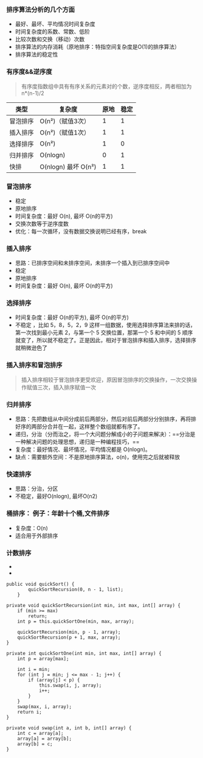 ### 排序算法分析的几个方面
- 最好、最坏、平均情况时间复杂度
- 时间复杂度的系数、常数、低阶
- 比较次数和交换（移动）次数
- 排序算法的内存消耗（原地排序：特指空间复杂度是O(1)的排序算法）
- 排序算法的稳定性

### 有序度&&逆序度
> 有序度指数组中具有有序关系的元素对的个数，逆序度相反，两者相加为 n*(n-1)/2


类型 | 复杂度 | 原地  | 稳定 
---|--- |--- |---
冒泡排序 | O(n²)（赋值3次）| 1 | 1
插入排序 | O(n²)（赋值1次）| 1 | 1
选择排序 | O(n²) | 1 | 0
归并排序 | O(nlogn) | 0 | 1
快排 |  O(nlogn) 最坏 O(n²) | 1 | 1



### 冒泡排序
- 稳定
- 原地排序
- 时间复杂度：最好 O(n), 最坏 O(n的平方)
- 交换次数等于逆序度数
- 优化：每一次循环，没有数据交换说明已经有序，break
 
### 插入排序
- 思路：已排序空间和未排序空间，未排序一个插入到已排序空间中
- 稳定
- 原地排序
- 时间复杂度：最好 O(n), 最坏 O(n的平方)

### 选择排序
- 时间复杂度：最好 O(n的平方), 最坏 O(n的平方)
- 不稳定 ，比如 5，8，5，2，9 这样一组数据，使用选择排序算法来排的话，第一次找到最小元素 2，与第一个 5 交换位置，那第一个 5 和中间的 5 顺序就变了，所以就不稳定了。正是因此，相对于冒泡排序和插入排序，选择排序就稍微逊色了


### 插入排序和冒泡排序

> 插入排序相较于冒泡排序更受欢迎，原因冒泡排序的交换操作，一次交换操作赋值三次，插入排序赋值一次

### 归并排序
- 思路：先把数组从中间分成前后两部分，然后对前后两部分分别排序，再将排好序的两部分合并在一起，这样整个数组就都有序了。
- 递归，分治（分而治之，将一个大问题分解成小的子问题来解决）：==分治是一种解决问题的处理思想，递归是一种编程技巧，==
- 复杂度：最好情况、最坏情况，平均情况都是 O(nlogn)。
- 缺点：需要额外空间：不是原地排序算法，o(n)，使用完之后就被释放

### 快速排序 
- 思路：分治，分区
- 不稳定，最好O(nlogn), 最坏O(n2)

### 桶排序： 例子：年龄十个桶,文件排序
- 复杂度：O(n)
- 适合用于外部排序

### 计数排序
- 
-



```
public void quickSort() {
        quickSortRecursion(0, n - 1, list);
    }

private void quickSortRecursion(int min, int max, int[] array) {
    if (min >= max)
        return;
    int p = this.quickSortOne(min, max, array);

    quickSortRecursion(min, p - 1, array);
    quickSortRecursion(p + 1, max, array);
}

private int quickSortOne(int min, int max, int[] array) {
    int p = array[max];

    int i = min;
    for (int j = min; j <= max - 1; j++) {
        if (array[j] < p) {
            this.swap(i, j, array);
            i++;
        }
    }
    swap(max, i, array);
    return i;
}

private void swap(int a, int b, int[] array) {
    int c = array[a];
    array[a] = array[b];
    array[b] = c;
}
```
